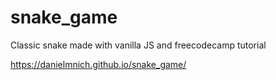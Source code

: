 # snake_game
Classic snake made with vanilla JS and freecodecamp tutorial

https://danielmnich.github.io/snake_game/
